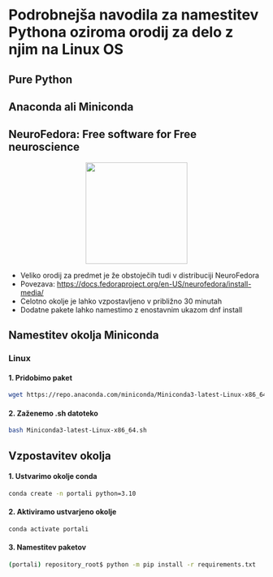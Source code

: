 # Podrobnejša navodila za namestitev Pythona oziroma orodij za delo z njim na Linux OS

## Pure Python

## Anaconda ali Miniconda

## NeuroFedora: Free software for Free neuroscience

<p align="center">
  <img width="200" src="https://docs.fedoraproject.org/en-US/neurofedora/_images/NeuroFedoraLogo01.png">
</p>

- Veliko orodij za predmet je že obstoječih tudi v distribuciji NeuroFedora
- Povezava: https://docs.fedoraproject.org/en-US/neurofedora/install-media/
- Celotno okolje je lahko vzpostavljeno v približno 30 minutah
- Dodatne pakete lahko namestimo z enostavnim ukazom dnf install

## Namestitev okolja Miniconda

### Linux

#### 1. Pridobimo paket
```bash
wget https://repo.anaconda.com/miniconda/Miniconda3-latest-Linux-x86_64.sh
```

#### 2. Zaženemo .sh datoteko
```bash
bash Miniconda3-latest-Linux-x86_64.sh
```
## Vzpostavitev okolja

#### 1. Ustvarimo okolje conda
```bash
conda create -n portali python=3.10
```

#### 2. Aktiviramo ustvarjeno okolje
```bash
conda activate portali
```

#### 3. Namestitev paketov

```bash
(portali) repository_root$ python -m pip install -r requirements.txt
```

